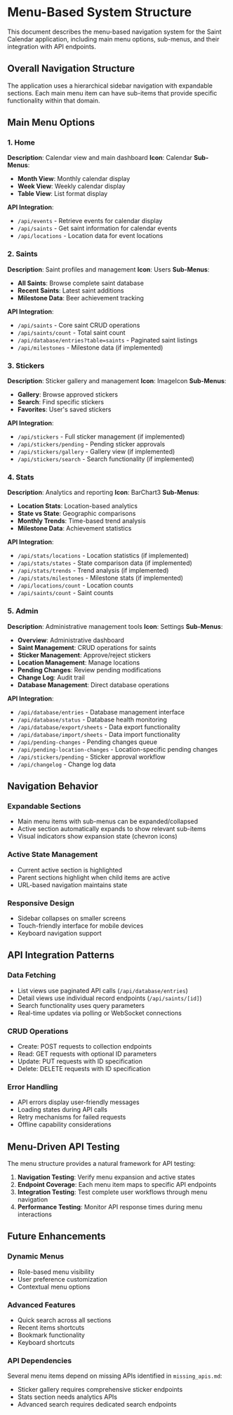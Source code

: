 # Menu-Based System Structure

This document describes the menu-based navigation system for the Saint Calendar application, including main menu options, sub-menus, and their integration with API endpoints.

## Overall Navigation Structure

The application uses a hierarchical sidebar navigation with expandable sections. Each main menu item can have sub-items that provide specific functionality within that domain.

## Main Menu Options

### 1. Home
**Description**: Calendar view and main dashboard
**Icon**: Calendar
**Sub-Menus**:
- **Month View**: Monthly calendar display
- **Week View**: Weekly calendar display
- **Table View**: List format display

**API Integration**:
- `/api/events` - Retrieve events for calendar display
- `/api/saints` - Get saint information for calendar events
- `/api/locations` - Location data for event locations

### 2. Saints
**Description**: Saint profiles and management
**Icon**: Users
**Sub-Menus**:
- **All Saints**: Browse complete saint database
- **Recent Saints**: Latest saint additions
- **Milestone Data**: Beer achievement tracking

**API Integration**:
- `/api/saints` - Core saint CRUD operations
- `/api/saints/count` - Total saint count
- `/api/database/entries?table=saints` - Paginated saint listings
- `/api/milestones` - Milestone data (if implemented)

### 3. Stickers
**Description**: Sticker gallery and management
**Icon**: ImageIcon
**Sub-Menus**:
- **Gallery**: Browse approved stickers
- **Search**: Find specific stickers
- **Favorites**: User's saved stickers

**API Integration**:
- `/api/stickers` - Full sticker management (if implemented)
- `/api/stickers/pending` - Pending sticker approvals
- `/api/stickers/gallery` - Gallery view (if implemented)
- `/api/stickers/search` - Search functionality (if implemented)

### 4. Stats
**Description**: Analytics and reporting
**Icon**: BarChart3
**Sub-Menus**:
- **Location Stats**: Location-based analytics
- **State vs State**: Geographic comparisons
- **Monthly Trends**: Time-based trend analysis
- **Milestone Data**: Achievement statistics

**API Integration**:
- `/api/stats/locations` - Location statistics (if implemented)
- `/api/stats/states` - State comparison data (if implemented)
- `/api/stats/trends` - Trend analysis (if implemented)
- `/api/stats/milestones` - Milestone stats (if implemented)
- `/api/locations/count` - Location counts
- `/api/saints/count` - Saint counts

### 5. Admin
**Description**: Administrative management tools
**Icon**: Settings
**Sub-Menus**:
- **Overview**: Administrative dashboard
- **Saint Management**: CRUD operations for saints
- **Sticker Management**: Approve/reject stickers
- **Location Management**: Manage locations
- **Pending Changes**: Review pending modifications
- **Change Log**: Audit trail
- **Database Management**: Direct database operations

**API Integration**:
- `/api/database/entries` - Database management interface
- `/api/database/status` - Database health monitoring
- `/api/database/export/sheets` - Data export functionality
- `/api/database/import/sheets` - Data import functionality
- `/api/pending-changes` - Pending changes queue
- `/api/pending-location-changes` - Location-specific pending changes
- `/api/stickers/pending` - Sticker approval workflow
- `/api/changelog` - Change log data

## Navigation Behavior

### Expandable Sections
- Main menu items with sub-menus can be expanded/collapsed
- Active section automatically expands to show relevant sub-items
- Visual indicators show expansion state (chevron icons)

### Active State Management
- Current active section is highlighted
- Parent sections highlight when child items are active
- URL-based navigation maintains state

### Responsive Design
- Sidebar collapses on smaller screens
- Touch-friendly interface for mobile devices
- Keyboard navigation support

## API Integration Patterns

### Data Fetching
- List views use paginated API calls (`/api/database/entries`)
- Detail views use individual record endpoints (`/api/saints/[id]`)
- Search functionality uses query parameters
- Real-time updates via polling or WebSocket connections

### CRUD Operations
- Create: POST requests to collection endpoints
- Read: GET requests with optional ID parameters
- Update: PUT requests with ID specification
- Delete: DELETE requests with ID specification

### Error Handling
- API errors display user-friendly messages
- Loading states during API calls
- Retry mechanisms for failed requests
- Offline capability considerations

## Menu-Driven API Testing

The menu structure provides a natural framework for API testing:

1. **Navigation Testing**: Verify menu expansion and active states
2. **Endpoint Coverage**: Each menu item maps to specific API endpoints
3. **Integration Testing**: Test complete user workflows through menu navigation
4. **Performance Testing**: Monitor API response times during menu interactions

## Future Enhancements

### Dynamic Menus
- Role-based menu visibility
- User preference customization
- Contextual menu options

### Advanced Features
- Quick search across all sections
- Recent items shortcuts
- Bookmark functionality
- Keyboard shortcuts

### API Dependencies
Several menu items depend on missing APIs identified in `missing_apis.md`:
- Sticker gallery requires comprehensive sticker endpoints
- Stats section needs analytics APIs
- Advanced search requires dedicated search endpoints